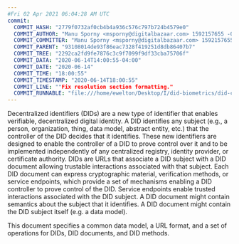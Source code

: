 ```yaml
---
#Fri 02 Apr 2021 06:04:28 AM UTC
commit:
  COMMIT_HASH: "2779f0732af0cb4b4a936c576c797b724b4579e0"
  COMMIT_AUTHOR: "Manu Sporny <msporny@digitalbazaar.com> 1592157655 -0400"
  COMMIT_COMMITTER: "Manu Sporny <msporny@digitalbazaar.com> 1592157655 -0400"
  COMMIT_PARENT: "93108014de93f86eac7328f419251d8db86407b7"
  COMMIT_TREE: "2292ca2fd9fe7876c3c9f7099f9df33cba75706f"
  COMMIT_DATA: "2020-06-14T14:00:55-04:00"
  COMMIT_DATE: "2020-06-14"
  COMMIT_TIME: "18:00:55"
  COMMIT_TIMESTAMP: "2020-06-14T18:00:55"
  COMMIT_LINE: ""Fix resolution section formatting."
  COMMIT_RUNNABLE: "file:///home/ewelton/Desktop/I/did-biometrics/did-core-dataset/analysis/gitinfo/2779f0732af0cb4b4a936c576c797b724b4579e0/snapshot/index.html"
---
```


<section id="abstract">
<p>
<a>Decentralized identifiers</a> (DIDs) are a new type of identifier that
enables verifiable, decentralized digital identity. A <a>DID</a> identifies any
subject (e.g., a person, organization, thing, data model, abstract entity, etc.)
that the controller of the <a>DID</a> decides that it identifies. These new
identifiers are designed to enable the controller of a <a>DID</a> to prove
control over it and to be implemented independently of any centralized registry,
identity provider, or certificate authority. <a>DID</a>s are URLs that associate
a <a>DID subject</a> with a <a>DID document</a> allowing trustable interactions
associated with that subject. Each <a>DID document</a> can express cryptographic
material, verification methods, or <a>service endpoints</a>, which provide a set
of mechanisms enabling a <a>DID controller</a> to prove control of the
<a>DID</a>. <a>Service endpoints</a> enable trusted interactions associated with
the <a>DID subject</a>. A <a>DID document</a> might contain semantics about the
subject that it identifies. A <a>DID document</a> might contain the <a>DID
subject</a> itself (e.g. a data model).
    </p>
<p>
This document specifies a common data model, a URL format, and a set of
operations for <a>DIDs</a>, <a>DID documents</a>, and <a>DID methods</a>.
    </p>
</section>
